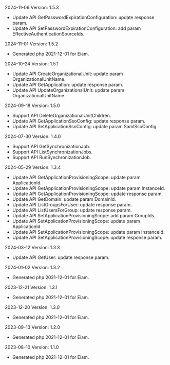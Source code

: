 2024-11-06 Version: 1.5.3
- Update API GetPasswordExpirationConfiguration: update response param.
- Update API SetPasswordExpirationConfiguration: add param EffectiveAuthenticationSourceIds.


2024-11-01 Version: 1.5.2
- Generated php 2021-12-01 for Eiam.

2024-10-24 Version: 1.5.1
- Update API CreateOrganizationalUnit: update param OrganizationalUnitName.
- Update API GetApplication: update response param.
- Update API UpdateOrganizationalUnit: update param OrganizationalUnitName.


2024-09-18 Version: 1.5.0
- Support API DeleteOrganizationalUnitChildren.
- Update API GetApplicationSsoConfig: update response param.
- Update API SetApplicationSsoConfig: update param SamlSsoConfig.


2024-07-30 Version: 1.4.0
- Support API GetSynchronizationJob.
- Support API ListSynchronizationJobs.
- Support API RunSynchronizationJob.


2024-05-29 Version: 1.3.4
- Update API GetApplicationProvisioningScope: update param ApplicationId.
- Update API GetApplicationProvisioningScope: update param InstanceId.
- Update API GetApplicationProvisioningScope: update response param.
- Update API GetDomain: update param DomainId.
- Update API ListGroupsForUser: update response param.
- Update API ListUsersForGroup: update response param.
- Update API SetApplicationProvisioningScope: add param GroupIds.
- Update API SetApplicationProvisioningScope: update param ApplicationId.
- Update API SetApplicationProvisioningScope: update param InstanceId.
- Update API SetApplicationProvisioningScope: update response param.


2024-03-12 Version: 1.3.3
- Update API GetUser: update response param.


2024-01-02 Version: 1.3.2
- Generated php 2021-12-01 for Eiam.

2023-12-21 Version: 1.3.1
- Generated php 2021-12-01 for Eiam.

2023-12-20 Version: 1.3.0
- Generated php 2021-12-01 for Eiam.

2023-09-13 Version: 1.2.0
- Generated php 2021-12-01 for Eiam.

2023-08-10 Version: 1.1.0
- Generated php 2021-12-01 for Eiam.

